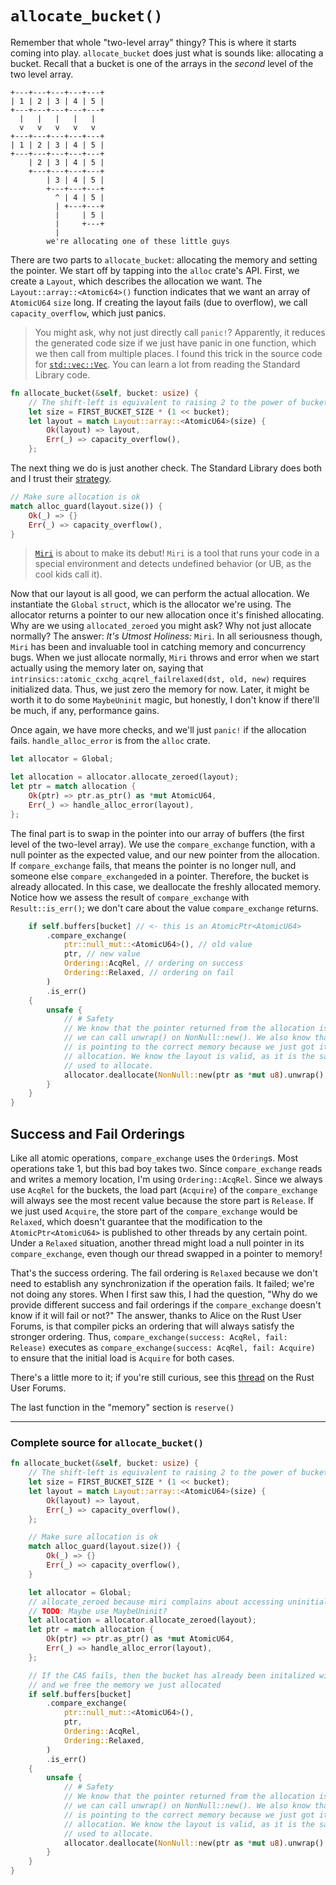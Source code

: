 # `allocate_bucket()`

Remember that whole "two-level array" thingy? This is where it starts coming
into play. `allocate_bucket` does just what is sounds like: allocating a bucket.
Recall that a bucket is one of the arrays in the _second_ level of the two level
array.

```
+---+---+---+---+---+
| 1 | 2 | 3 | 4 | 5 |
+---+---+---+---+---+
  |   |   |   |   |
  v   v   v   v   v
+---+---+---+---+---+
| 1 | 2 | 3 | 4 | 5 |
+---+---+---+---+---+
    | 2 | 3 | 4 | 5 |
    +---+---+---+---+
        | 3 | 4 | 5 |
        +---+---+---+
          ^ | 4 | 5 |
          | +---+---+
          |     | 5 |
          |     +---+
          |
        we're allocating one of these little guys
```

There are two parts to `allocate_bucket`: allocating the memory and setting the
pointer. We start off by tapping into the `alloc` crate's API. First, we create
a `Layout`, which describes the allocation we want. The
`Layout::array::<Atomic64>()` function indicates that we want an array of
`AtomicU64` `size` long. If creating the layout fails (due to overflow), we call
`capacity_overflow`, which just panics.

> You might ask, why not just directly call `panic!`? Apparently, it reduces the
> generated code size if we just have panic in one function, which we then call
> from multiple places. I found this trick in the source code for
> [`std::vec::Vec`](https://github.com/rust-lang/rust/blob/master/library/alloc/src/raw_vec.rs#L512-L518).
> You can learn a lot from reading the Standard Library code.

```rust
fn allocate_bucket(&self, bucket: usize) {
    // The shift-left is equivalent to raising 2 to the power of bucket
    let size = FIRST_BUCKET_SIZE * (1 << bucket);
    let layout = match Layout::array::<AtomicU64>(size) {
        Ok(layout) => layout,
        Err(_) => capacity_overflow(),
    };

```

The next thing we do is just another check. The Standard Library does both and I
trust their
[strategy](https://github.com/rust-lang/rust/blob/master/library/alloc/src/raw_vec.rs#L176-L183).

```rust
// Make sure allocation is ok
match alloc_guard(layout.size()) {
    Ok(_) => {}
    Err(_) => capacity_overflow(),
}

```

> [`Miri`](https://github.com/rust-lang/miri) is about to make its debut! `Miri`
> is a tool that runs your code in a special environment and detects undefined
> behavior (or UB, as the cool kids call it).

Now that our layout is all good, we can perform the actual allocation. We
instantiate the `Global` `struct`, which is the allocator we're using. The
allocator returns a pointer to our new allocation once it's finished allocating.
Why are we using `allocated_zeroed` you might ask? Why not just allocate
normally? The answer: _It's Utmost Holiness:_ `Miri`. In all seriousness though,
`Miri` has been and invaluable tool in catching memory and concurrency bugs.
When we just allocate normally, `Miri` throws and error when we start actually
using the memory later on, saying that
`intrinsics::atomic_cxchg_acqrel_failrelaxed(dst, old, new)` requires
initialized data. Thus, we just zero the memory for now. Later, it might be
worth it to do some `MaybeUninit` magic, but honestly, I don't know if there'll
be much, if any, performance gains.

Once again, we have more checks, and we'll just `panic!` if the allocation
fails. `handle_alloc_error` is from the `alloc` crate.

```rust
let allocator = Global;

let allocation = allocator.allocate_zeroed(layout);
let ptr = match allocation {
    Ok(ptr) => ptr.as_ptr() as *mut AtomicU64,
    Err(_) => handle_alloc_error(layout),
};

```

The final part is to swap in the pointer into our array of buffers (the first
level of the two-level array). We use the `compare_exchange` function, with a
null pointer as the expected value, and our new pointer from the allocation. If
`compare_exchange` fails, that means the pointer is no longer null, and someone
else `compare_exchanged`ed in a pointer. Therefore, the bucket is already
allocated. In this case, we deallocate the freshly allocated memory. Notice how
we assess the result of `compare_exchange` with `Result::is_err()`; we don't
care about the value `compare_exchange` returns.

```rust
    if self.buffers[bucket] // <- this is an AtomicPtr<AtomicU64>
        .compare_exchange(
            ptr::null_mut::<AtomicU64>(), // old value
            ptr, // new value
            Ordering::AcqRel, // ordering on success
            Ordering::Relaxed, // ordering on fail
        )
        .is_err()
    {
        unsafe {
            // # Safety
            // We know that the pointer returned from the allocation is NonNull so
            // we can call unwrap() on NonNull::new(). We also know that the pointer
            // is pointing to the correct memory because we just got it from the
            // allocation. We know the layout is valid, as it is the same layout we
            // used to allocate.
            allocator.deallocate(NonNull::new(ptr as *mut u8).unwrap(), layout);
        }
    }
}

```

## Success and Fail Orderings

Like all atomic operations, `compare_exchange` uses the `Ordering`s. Most
operations take 1, but this bad boy takes two. Since `compare_exchange` reads
and writes a memory location, I'm using `Ordering::AcqRel`. Since we always use
`AcqRel` for the buckets, the load part (`Acquire`) of the `compare_exchange`
will always see the most recent value because the store part is `Release`. If we
just used `Acquire`, the store part of the `compare_exchange` would be
`Relaxed`, which doesn't guarantee that the modification to the
`AtomicPtr<AtomicU64>` is published to other threads by any certain point. Under
a `Relaxed` situation, another thread might load a null pointer in its
`compare_exchange`, even though our thread swapped in a pointer to memory!

That's the success ordering. The fail ordering is `Relaxed` because we don't
need to establish any synchronization if the operation fails. It failed; we're
not doing any stores. When I first saw this, I had the question, "Why do we
provide different success and fail orderings if the `compare_exchange` doesn't
know if it will fail or not?" The answer, thanks to Alice on the Rust User
Forums, is that compiler picks an ordering that will always satisfy the stronger
ordering. Thus, `compare_exchange(success: AcqRel, fail: Release)` executes as
`compare_exchange(success: AcqRel, fail: Acquire)` to ensure that the initial
load is `Acquire` for both cases.

There's a little more to it; if you're still curious, see this
[thread](https://users.rust-lang.org/t/what-does-the-compare-exchange-fail-ordering-mean/75791)
on the Rust User Forums.

The last function in the "memory" section is `reserve()`

---

### Complete source for `allocate_bucket()`

```rust
fn allocate_bucket(&self, bucket: usize) {
    // The shift-left is equivalent to raising 2 to the power of bucket
    let size = FIRST_BUCKET_SIZE * (1 << bucket);
    let layout = match Layout::array::<AtomicU64>(size) {
        Ok(layout) => layout,
        Err(_) => capacity_overflow(),
    };

    // Make sure allocation is ok
    match alloc_guard(layout.size()) {
        Ok(_) => {}
        Err(_) => capacity_overflow(),
    }

    let allocator = Global;
    // allocate_zeroed because miri complains about accessing uninitialized memory
    // TODO: Maybe use MaybeUninit?
    let allocation = allocator.allocate_zeroed(layout);
    let ptr = match allocation {
        Ok(ptr) => ptr.as_ptr() as *mut AtomicU64,
        Err(_) => handle_alloc_error(layout),
    };

    // If the CAS fails, then the bucket has already been initalized with memory
    // and we free the memory we just allocated
    if self.buffers[bucket]
        .compare_exchange(
            ptr::null_mut::<AtomicU64>(),
            ptr,
            Ordering::AcqRel,
            Ordering::Relaxed,
        )
        .is_err()
    {
        unsafe {
            // # Safety
            // We know that the pointer returned from the allocation is NonNull so
            // we can call unwrap() on NonNull::new(). We also know that the pointer
            // is pointing to the correct memory because we just got it from the
            // allocation. We know the layout is valid, as it is the same layout we
            // used to allocate.
            allocator.deallocate(NonNull::new(ptr as *mut u8).unwrap(), layout);
        }
    }
}

```
